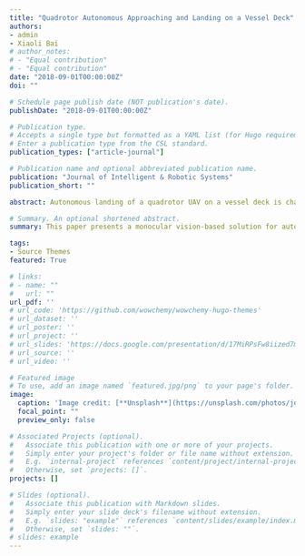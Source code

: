 ```yaml
---
title: "Quadrotor Autonomous Approaching and Landing on a Vessel Deck"
authors:
- admin
- Xiaoli Bai
# author_notes:
# - "Equal contribution"
# - "Equal contribution"
date: "2018-09-01T00:00:00Z"
doi: ""

# Schedule page publish date (NOT publication's date).
publishDate: "2018-09-01T00:00:00Z"

# Publication type.
# Accepts a single type but formatted as a YAML list (for Hugo requirements).
# Enter a publication type from the CSL standard.
publication_types: ["article-journal"]

# Publication name and optional abbreviated publication name.
publication: "Journal of Intelligent & Robotic Systems"
publication_short: ""

abstract: Autonomous landing of a quadrotor UAV on a vessel deck is challenging due to the special sea environment. In this paper, we present an on-board monocular vision based solution that provides a quadrotor with the capability to autonomously track and land on a vessel deck platform with simulated high sea state conditions. The whole landing process includes two stages, approaching from a long range and landing after hovering above the landing platform. Only on-board sensors are used in both stages, without external information input. We use Parrot AR.Drone as the experimental quadrotor platform, and a self-designed vessel deck emulator is constructed to evaluate the effectiveness of the proposed vessel deck landing solution. Experimental results demonstrate the accuracy and robustness of the developed landing algorithms.

# Summary. An optional shortened abstract.
summary: This paper presents a monocular vision-based solution for autonomous quadrotor UAV landing on a vessel deck under challenging sea conditions, using on-board sensors only. Experimental results with a Parrot AR.Drone platform confirm the solution's accuracy and robustness.

tags:
- Source Themes
featured: True

# links:
# - name: ""
#   url: ""
url_pdf: ''
# url_code: 'https://github.com/wowchemy/wowchemy-hugo-themes'
# url_dataset: ''
# url_poster: ''
# url_project: ''
# url_slides: 'https://docs.google.com/presentation/d/17MiRPsFw8iized7m4K3Ad8J7KvCzSgLO/edit?usp=sharing&ouid=109493805994328969677&rtpof=true&sd=true'
# url_source: ''
# url_video: ''

# Featured image
# To use, add an image named `featured.jpg/png` to your page's folder. 
image:
  caption: 'Image credit: [**Unsplash**](https://unsplash.com/photos/jdD8gXaTZsc)'
  focal_point: ""
  preview_only: false

# Associated Projects (optional).
#   Associate this publication with one or more of your projects.
#   Simply enter your project's folder or file name without extension.
#   E.g. `internal-project` references `content/project/internal-project/index.md`.
#   Otherwise, set `projects: []`.
projects: []

# Slides (optional).
#   Associate this publication with Markdown slides.
#   Simply enter your slide deck's filename without extension.
#   E.g. `slides: "example"` references `content/slides/example/index.md`.
#   Otherwise, set `slides: ""`.
# slides: example
---
```

